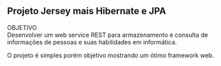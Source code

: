 <h2>Projeto Jersey mais Hibernate e JPA</h2>

OBJETIVO</br>
Desenvolver um web service REST para armazenamento e consulta de
informações de pessoas e suas habilidades em informática.

O projeto é simples porém objetivo mostrando um ótimo framework web. 
